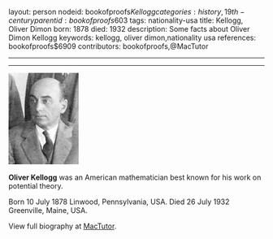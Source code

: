 layout: person
nodeid: bookofproofs$Kellogg
categories: history,19th-century
parentid: bookofproofs$603
tags: nationality-usa
title: Kellogg, Oliver Dimon
born: 1878
died: 1932
description: Some facts about Oliver Dimon Kellogg
keywords: kellogg, oliver dimon,nationality usa
references: bookofproofs$6909
contributors: bookofproofs,@MacTutor

---


---

![Kellogg.jpg](https://github.com/bookofproofs/bookofproofs.github.io/blob/main/_sources/_assets/images/portraits/Kellogg.jpg?raw=true)

**Oliver Kellogg** was an American mathematician best known for his work on potential theory.

Born 10 July 1878 Linwood, Pennsylvania, USA. Died 26 July 1932 Greenville, Maine, USA.


View full biography at [MacTutor](https://mathshistory.st-andrews.ac.uk/Biographies/Kellogg/).